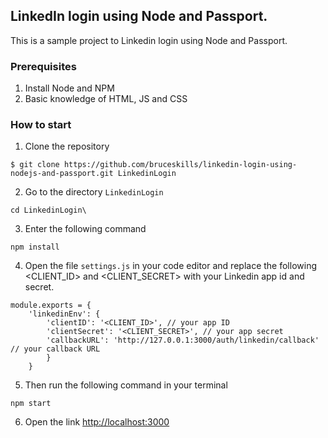 ## LinkedIn login using Node and Passport.

This is a sample project to Linkedin login using Node and Passport.

### Prerequisites

1. Install Node and NPM
2. Basic knowledge of HTML, JS and CSS

### How to start

1. Clone the repository

```
$ git clone https://github.com/bruceskills/linkedin-login-using-nodejs-and-passport.git LinkedinLogin
```

2. Go to the directory `LinkedinLogin`

```
cd LinkedinLogin\
```
3. Enter the following command

```
npm install
```
4. Open the file `settings.js` in your code editor and replace the following <CLIENT_ID> and <CLIENT_SECRET> with your Linkedin app id and secret.

`````` JS
module.exports = {
	'linkedinEnv': {
	    'clientID': '<CLIENT_ID>', // your app ID
	    'clientSecret': '<CLIENT_SECRET>', // your app secret
	    'callbackURL': 'http://127.0.0.1:3000/auth/linkedin/callback' // your callback URL
	    }
	}
``````
5. Then run the following command in your terminal

```
npm start
```
6. Open the link [http://localhost:3000](http://localhost:3000)



